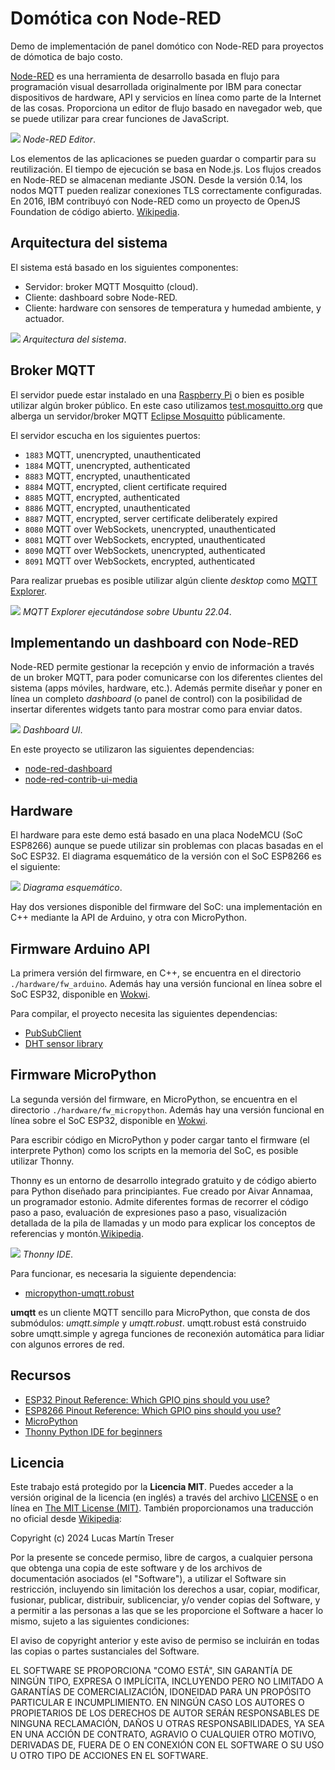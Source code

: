 # Domótica con Node-RED

Demo de implementación de panel domótico con Node-RED para proyectos de dómotica de bajo costo. 

[Node-RED](https://nodered.org/) es una herramienta de desarrollo basada en flujo para programación visual desarrollada originalmente por IBM para conectar dispositivos de hardware, API y servicios en línea como parte de la Internet de las cosas. Proporciona un editor de flujo basado en navegador web, que se puede utilizar para crear funciones de JavaScript. 

![](./docs/images/Node-RED%20Editor.png)
*Node-RED Editor*.

Los elementos de las aplicaciones se pueden guardar o compartir para su reutilización. El tiempo de ejecución se basa en Node.js. Los flujos creados en Node-RED se almacenan mediante JSON. Desde la versión 0.14, los nodos MQTT pueden realizar conexiones TLS correctamente configuradas. En 2016, IBM contribuyó con Node-RED como un proyecto de OpenJS Foundation de código abierto. [Wikipedia](https://en.wikipedia.org/wiki/Node-RED).

## Arquitectura del sistema

El sistema está basado en los siguientes componentes:

- Servidor: broker MQTT Mosquitto (cloud).
- Cliente: dashboard sobre Node-RED.
- Cliente: hardware con sensores de temperatura y humedad ambiente, y actuador.

![](./docs/images/arquitectura.png)
*Arquitectura del sistema*.

## Broker MQTT

El servidor puede estar instalado en una [Raspberry Pi](https://es.wikipedia.org/wiki/Raspberry_Pi) o bien es posible utilizar algún broker público. En este caso utilizamos [test.mosquitto.org](https://test.mosquitto.org/) que alberga un servidor/broker MQTT [Eclipse Mosquitto](https://mosquitto.org/) públicamente. 

El servidor escucha en los siguientes puertos:

- `1883` MQTT, unencrypted, unauthenticated
- `1884` MQTT, unencrypted, authenticated
- `8883` MQTT, encrypted, unauthenticated
- `8884` MQTT, encrypted, client certificate required
- `8885` MQTT, encrypted, authenticated
- `8886` MQTT, encrypted, unauthenticated
- `8887` MQTT, encrypted, server certificate deliberately expired
- `8080` MQTT over WebSockets, unencrypted, unauthenticated
- `8081` MQTT over WebSockets, encrypted, unauthenticated
- `8090` MQTT over WebSockets, unencrypted, authenticated
- `8091` MQTT over WebSockets, encrypted, authenticated

Para realizar pruebas es posible utilizar algún cliente *desktop* como [MQTT Explorer](http://mqtt-explorer.com/).

![](./docs/images/MQTT%20Explorer.png)
*MQTT Explorer ejecutándose sobre Ubuntu 22.04*.

## Implementando un dashboard con Node-RED

Node-RED permite gestionar la recepción y envio de información a través de un broker MQTT, para poder comunicarse con los diferentes clientes del sistema (apps móviles, hardware, etc.). Además permite diseñar y poner en línea un completo *dashboard* (o panel de control) con la posibilidad de insertar diferentes widgets tanto para mostrar como para enviar datos.

![](./docs/images/dashboard_02.png)
*Dashboard UI*.

En este proyecto se utilizaron las siguientes dependencias:

- [node-red-dashboard](https://flows.nodered.org/node/node-red-dashboard)
- [node-red-contrib-ui-media](https://flows.nodered.org/node/node-red-contrib-ui-media)

## Hardware

El hardware para este demo está basado en una placa NodeMCU (SoC ESP8266) aunque se puede utilizar sin problemas con placas basadas en el SoC ESP32. El diagrama esquemático de la versión con el SoC ESP8266 es el siguiente:

![](./hardware/schematic.png)
*Diagrama esquemático*.

Hay dos versiones disponible del firmware del SoC: una implementación en C++ mediante la API de Arduino, y otra con MicroPython.

## Firmware Arduino API

La primera versión del firmware, en C++, se encuentra en el directorio `./hardware/fw_arduino`. Además hay una versión funcional en línea sobre el SoC ESP32, disponible en [Wokwi](https://wokwi.com/projects/378045103778705409).

Para compilar, el proyecto necesita las siguientes dependencias:

- [PubSubClient](https://github.com/knolleary/pubsubclient)
- [DHT sensor library](https://github.com/adafruit/DHT-sensor-library)

## Firmware MicroPython

La segunda versión del firmware, en MicroPython, se encuentra en el directorio `./hardware/fw_micropython`. Además hay una versión funcional en línea sobre el SoC ESP32, disponible en [Wokwi](https://wokwi.com/projects/388923768636934145).

Para escribir código en MicroPython y poder cargar tanto el firmware (el interprete Python) como los scripts en la memoria del SoC, es posible utilizar Thonny.

Thonny es un entorno de desarrollo integrado gratuito y de código abierto para Python diseñado para principiantes. Fue creado por Aivar Annamaa, un programador estonio. Admite diferentes formas de recorrer el código paso a paso, evaluación de expresiones paso a paso, visualización detallada de la pila de llamadas y un modo para explicar los conceptos de referencias y montón.[Wikipedia](https://en.wikipedia.org/wiki/Thonny).

![](./docs/images/Thonny.png)
*Thonny IDE*.

Para funcionar, es necesaria la siguiente dependencia:

- [micropython-umqtt.robust](https://pypi.org/project/micropython-umqtt.robust/)

**umqtt** es un cliente MQTT sencillo para MicroPython, que consta de dos submódulos: *umqtt.simple* y *umqtt.robust*. umqtt.robust está construido sobre umqtt.simple y agrega funciones de reconexión automática para lidiar con algunos errores de red.

## Recursos

- [ESP32 Pinout Reference: Which GPIO pins should you use?](https://randomnerdtutorials.com/esp32-pinout-reference-gpios/)
- [ESP8266 Pinout Reference: Which GPIO pins should you use?](https://randomnerdtutorials.com/esp8266-pinout-reference-gpios/)
- [MicroPython](https://github.com/micropython/micropython)
- [Thonny Python IDE for beginners](https://github.com/thonny/thonny/)

## Licencia

Este trabajo está protegido por la **Licencia MIT**. Puedes acceder a la versión original de la licencia (en inglés) a través del archivo [LICENSE](./LICENSE) o en línea en [The MIT License (MIT)](https://mit-license.org/). También proporcionamos una traducción no oficial desde [Wikipedia](https://es.m.wikipedia.org/wiki/Licencia_MIT#La_licencia):

Copyright (c) 2024 Lucas Martín Treser

Por la presente se concede permiso, libre de cargos, a cualquier persona que obtenga una copia de este software y de los archivos de documentación asociados (el "Software"), a utilizar el Software sin restricción, incluyendo sin limitación los derechos a usar, copiar, modificar, fusionar, publicar, distribuir, sublicenciar, y/o vender copias del Software, y a permitir a las personas a las que se les proporcione el Software a hacer lo mismo, sujeto a las siguientes condiciones:

El aviso de copyright anterior y este aviso de permiso se incluirán en todas las copias o partes sustanciales del Software.

EL SOFTWARE SE PROPORCIONA "COMO ESTÁ", SIN GARANTÍA DE NINGÚN TIPO, EXPRESA O IMPLÍCITA, INCLUYENDO PERO NO LIMITADO A GARANTÍAS DE COMERCIALIZACIÓN, IDONEIDAD PARA UN PROPÓSITO PARTICULAR E INCUMPLIMIENTO. EN NINGÚN CASO LOS AUTORES O PROPIETARIOS DE LOS DERECHOS DE AUTOR SERÁN RESPONSABLES DE NINGUNA RECLAMACIÓN, DAÑOS U OTRAS RESPONSABILIDADES, YA SEA EN UNA ACCIÓN DE CONTRATO, AGRAVIO O CUALQUIER OTRO MOTIVO, DERIVADAS DE, FUERA DE O EN CONEXIÓN CON EL SOFTWARE O SU USO U OTRO TIPO DE ACCIONES EN EL SOFTWARE.
